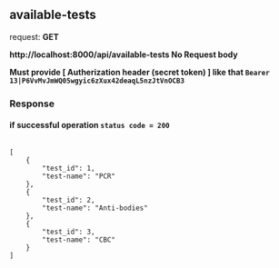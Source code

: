 ## available-tests

request: <strong> GET </strong>

<strong> http://localhost:8000/api/available-tests </strong>
<strong> No Request body </strong>

<strong> Must provide [ Autherization header (secret token) ] like that <code>Bearer 13|P6VvMvJmWQ05wgyic6zXux42deaqL5nzJtVnOCB3</code> </strong>

### Response 
#### if successful operation <code>status code = 200</code>

<pre>
<code>
[
    {
        "test_id": 1,
        "test-name": "PCR"
    },
    {
        "test_id": 2,
        "test-name": "Anti-bodies"
    },
    {
        "test_id": 3,
        "test-name": "CBC"
    }
]
</code>
</pre>

